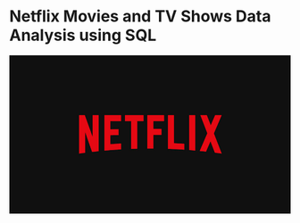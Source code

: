 # Netflix Movies and TV Shows Data Analysis using SQL

![Netflix Logo](https://github.com/Athira002/Netflix_SQL_Project/blob/main/netflix.jpg)
